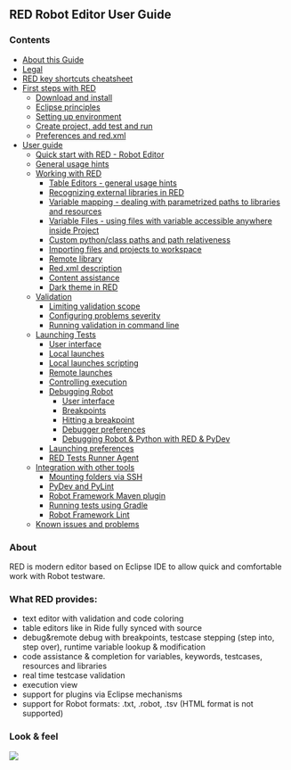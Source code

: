 ## RED Robot Editor User Guide

### Contents

  * [About this Guide](/about.md)
  * [Legal](/legal.md)
  * [RED key shortcuts cheatsheet](/keys.md)
  * [First steps with RED](/first_steps/first_steps.md)
    * [Download and install](/first_steps/download_install.md)
    * [Eclipse principles](/first_steps/eclipse_principles.md)
    * [Setting up environment](/first_steps/setting_up_environment.md)
    * [Create project, add test and run](/first_steps/create_run.md)
    * [Preferences and red.xml](/first_steps/preferences_misc.md)
  * [User guide](/user_guide/user_guide.md)
    * [Quick start with RED - Robot Editor](/user_guide/quick_start.md)
    * [General usage hints](/user_guide/general.md)
    * [Working with RED](/user_guide/working_with_RED.md)
      * [Table Editors - general usage hints](/user_guide/working_with_RED/table_general.md)
      * [Recognizing external libraries in RED](/user_guide/working_with_RED/libs.md)
      * [Variable mapping - dealing with parametrized paths to libraries and resources](/user_guide/working_with_RED/variable_mapping.md)
      * [Variable Files - using files with variable accessible anywhere inside Project](/user_guide/working_with_RED/variable_files.md)
      * [Custom python/class paths and path relativeness](/user_guide/working_with_RED/custom_paths_relatve.md)
      * [Importing files and projects to workspace](/user_guide/working_with_RED/importing.md)
      * [Remote library](/user_guide/working_with_RED/remote_library.md)
      * [Red.xml description](/user_guide/working_with_RED/red_xml.md)
      * [Content assistance](/user_guide/working_with_RED/content_assist.md)
      * [Dark theme in RED](/user_guide/working_with_RED/dark_theme.md)
    * [Validation](/user_guide/validation.md)
      * [Limiting validation scope](/user_guide/validation/scope.md)
      * [Configuring problems severity](/user_guide/validation/validation_preferences.md)
      * [Running validation in command line](/user_guide/validation/headless.md)
    * [Launching Tests](/user_guide/launching.md)
      * [User interface](/user_guide/launching/ui_elements.md)
      * [Local launches](/user_guide/launching/local_launch.md)
      * [Local launches scripting](/user_guide/launching/local_launch_scripting.md)
      * [Remote launches](/user_guide/launching/remote_launch.md)
      * [Controlling execution](/user_guide/launching/exec_control.md)
      * [Debugging Robot](/user_guide/launching/debug.md)
        * [User interface](/user_guide/launching/debug/ui_elements.md)
        * [Breakpoints](/user_guide/launching/debug/breakpoints.md)
        * [Hitting a breakpoint](/user_guide/launching/debug/hitting_a_breakpoint.md)
        * [Debugger preferences](/user_guide/launching/debug/preferences.md)
        * [Debugging Robot & Python with RED & PyDev](/user_guide/launching/debug/robot_python_debug.md)
      * [Launching preferences](/user_guide/launching/launch_prefs.md)
      * [RED Tests Runner Agent](/user_guide/launching/red_agent.md)
    * [Integration with other tools](/user_guide/tools_integration.md)
      * [Mounting folders via SSH](/user_guide/tools_integration/virtual_folders.md)
      * [PyDev and PyLint](/user_guide/tools_integration/red_pylint.md)
      * [Robot Framework Maven plugin](/user_guide/tools_integration/maven.md)
      * [Running tests using Gradle](/user_guide/tools_integration/gradle.md)
      * [Robot Framework Lint](/user_guide/tools_integration/rflint.md)
    * [Known issues and problems](/user_guide/known_issues.md)

### About

RED is modern editor based on Eclipse IDE to allow quick and comfortable work
with Robot testware.

### What RED provides:

  * text editor with validation and code coloring
  * table editors like in Ride fully synced with source
  * debug&remote debug with breakpoints, testcase stepping (step into, step over), runtime variable lookup & modification
  * code assistance & completion for variables, keywords, testcases, resources and libraries
  * real time testcase validation
  * execution view
  * support for plugins via Eclipse mechanisms
  * support for Robot formats: .txt, .robot, .tsv (HTML format is not supported)

### Look & feel

![](images/basic_run.gif)

